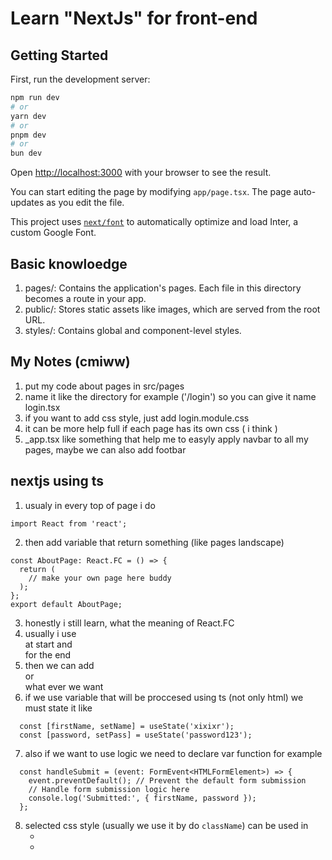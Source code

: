 # Learn "NextJs" for front-end

## Getting Started

First, run the development server:

```bash
npm run dev
# or
yarn dev
# or
pnpm dev
# or
bun dev
```

Open [http://localhost:3000](http://localhost:3000) with your browser to see the result.

You can start editing the page by modifying `app/page.tsx`. The page auto-updates as you edit the file.

This project uses [`next/font`](https://nextjs.org/docs/basic-features/font-optimization) to automatically optimize and load Inter, a custom Google Font.


## Basic knowloedge

1. pages/: Contains the application's pages. Each file in this directory becomes a route in your app.
1. public/: Stores static assets like images, which are served from the root URL.
1. styles/: Contains global and component-level styles.

## My Notes (cmiww)

1. put my code about pages in src/pages
2. name it like the directory for example ('/login') so you can give it name login.tsx
3. if you want to add css style, just add login.module.css
4. it can be more help full if each page has its own css ( i think )
5. _app.tsx like something that help me to easyly apply navbar to all my pages, maybe we can also add footbar


## nextjs using ts

1. usualy in every top of page i do 

```
import React from 'react';
```

2. then add variable that return something (like pages landscape)

```
const AboutPage: React.FC = () => {
  return (
    // make your own page here buddy
  );
};
export default AboutPage;
```

3. honestly i still learn, what the meaning of React.FC
4. usually i use <main> at start and </main> for the end
5. then we can add <section> or <div> what ever we want
6. if we use variable that will be proccesed using ts (not only html) we must state it like 

```
  const [firstName, setName] = useState('xixixr');
  const [password, setPass] = useState('password123');
```
7. also if we want to use logic we need to declare var function for example

```
  const handleSubmit = (event: FormEvent<HTMLFormElement>) => {
    event.preventDefault(); // Prevent the default form submission
    // Handle form submission logic here
    console.log('Submitted:', { firstName, password });
  };
```

8. selected css style (usually we use it by do ```className```) can be used in 
    - <main>
    - <div>

